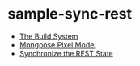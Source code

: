 
# sample-sync-rest

+ [The Build System](./build-system.md)
+ [Mongoose Pixel Model](./mongoose-pixel-model.md)
+ [Synchronize the REST State](./rest-state.md)
